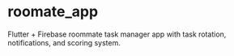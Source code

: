 # roomate_app
Flutter + Firebase roommate task manager app with task rotation, notifications, and scoring system.
